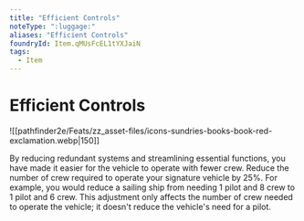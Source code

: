 ```yaml
---
title: "Efficient Controls"
noteType: ":luggage:"
aliases: "Efficient Controls"
foundryId: Item.qMUsFcEL1tYXJaiN
tags:
  - Item
---
```


# Efficient Controls
![[pathfinder2e/Feats/zz_asset-files/icons-sundries-books-book-red-exclamation.webp|150]]

By reducing redundant systems and streamlining essential functions, you have made it easier for the vehicle to operate with fewer crew. Reduce the number of crew required to operate your signature vehicle by 25%. For example, you would reduce a sailing ship from needing 1 pilot and 8 crew to 1 pilot and 6 crew. This adjustment only affects the number of crew needed to operate the vehicle; it doesn't reduce the vehicle's need for a pilot.
